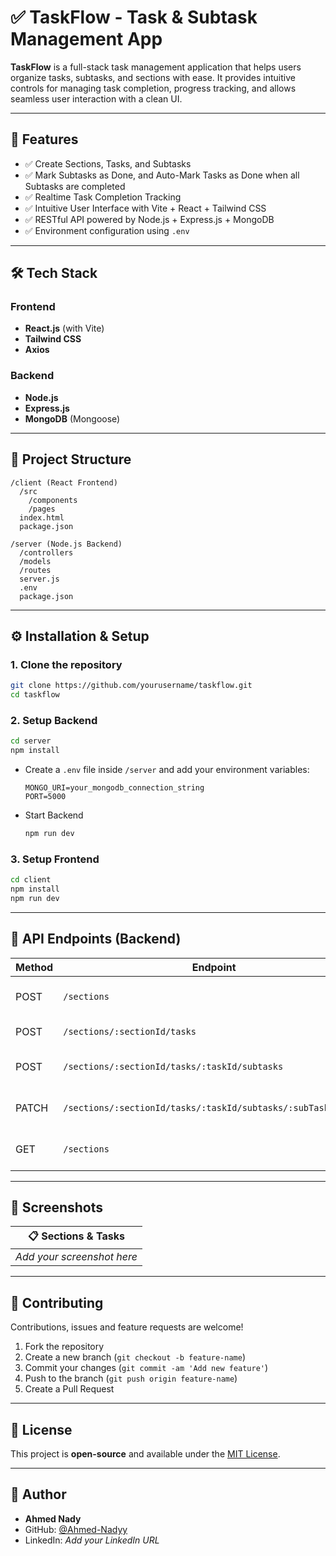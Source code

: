 
# ✅ TaskFlow - Task & Subtask Management App

**TaskFlow** is a full-stack task management application that helps users organize tasks, subtasks, and sections with ease. It provides intuitive controls for managing task completion, progress tracking, and allows seamless user interaction with a clean UI.

---

## 🚀 Features
- ✅ Create Sections, Tasks, and Subtasks
- ✅ Mark Subtasks as Done, and Auto-Mark Tasks as Done when all Subtasks are completed
- ✅ Realtime Task Completion Tracking
- ✅ Intuitive User Interface with Vite + React + Tailwind CSS
- ✅ RESTful API powered by Node.js + Express.js + MongoDB
- ✅ Environment configuration using `.env`
  
---

## 🛠️ Tech Stack
### Frontend
- **React.js** (with Vite)
- **Tailwind CSS**
- **Axios**

### Backend
- **Node.js**
- **Express.js**
- **MongoDB** (Mongoose)

---

## 📂 Project Structure
```
/client (React Frontend)
  /src
    /components
    /pages
  index.html
  package.json

/server (Node.js Backend)
  /controllers
  /models
  /routes
  server.js
  .env
  package.json
```

---

## ⚙️ Installation & Setup

### 1. Clone the repository
```bash
git clone https://github.com/yourusername/taskflow.git
cd taskflow
```

### 2. Setup Backend
```bash
cd server
npm install
```

- Create a `.env` file inside `/server` and add your environment variables:
  ```
  MONGO_URI=your_mongodb_connection_string
  PORT=5000
  ```

- Start Backend
  ```bash
  npm run dev
  ```

### 3. Setup Frontend
```bash
cd client
npm install
npm run dev
```

---

## 📌 API Endpoints (Backend)

| Method | Endpoint                                      | Description                   |
|--------|-----------------------------------------------|-------------------------------|
| POST   | `/sections`                                   | Create a new section          |
| POST   | `/sections/:sectionId/tasks`                  | Create a new task             |
| POST   | `/sections/:sectionId/tasks/:taskId/subtasks` | Add a subtask to a task       |
| PATCH  | `/sections/:sectionId/tasks/:taskId/subtasks/:subTaskId/done` | Mark subtask as done |
| GET    | `/sections`                                   | Get all sections with tasks   |

---

## 🎨 Screenshots

| 📋 Sections & Tasks |
|---------------------|
| _Add your screenshot here_ |

---

## 🤝 Contributing
Contributions, issues and feature requests are welcome!

1. Fork the repository
2. Create a new branch (`git checkout -b feature-name`)
3. Commit your changes (`git commit -am 'Add new feature'`)
4. Push to the branch (`git push origin feature-name`)
5. Create a Pull Request

---

## 📜 License
This project is **open-source** and available under the [MIT License](LICENSE).

---

## 🙌 Author
- **Ahmed Nady**
- GitHub: [@Ahmed-Nadyy](https://github.com/Ahmed-Nadyy)
- LinkedIn: _Add your LinkedIn URL_
